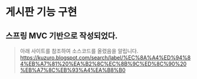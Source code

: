 #  게시판 기능 구현
## 스프링 MVC 기반으로 작성되었다.
> 아래 사이트를 참조하여 소스코드를 올렸음을 알립니다.
> https://kuzuro.blogspot.com/search/label/%EC%8A%A4%ED%94%84%EB%A7%81%20%EA%B2%8C%EC%8B%9C%ED%8C%90%20%EB%A7%8C%EB%93%A4%EA%B8%B0
> 
